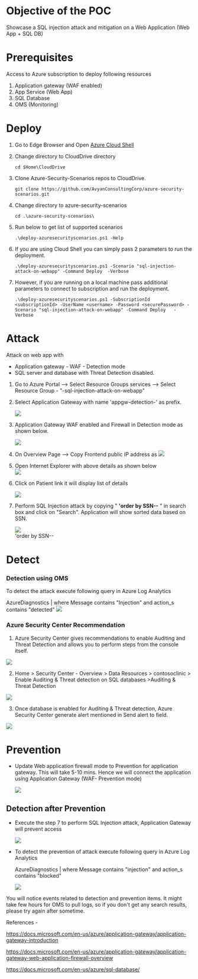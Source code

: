﻿# Objective of the POC
Showcase a SQL injection attack and mitigation on a Web Application (Web App + SQL DB)

# Prerequisites
Access to Azure subscription to deploy following resources 
1. Application gateway (WAF enabled)
2. App Service (Web App)
3. SQL Database 
4. OMS (Monitoring)

# Deploy

1. Go to Edge Browser and Open [Azure Cloud Shell](https://shell.azure.com/)
1. Change directory to CloudDrive directory 

    `cd $Home\CloudDrive `

1. Clone Azure-Security-Scenarios repos to CloudDrive.

    `git clone https://github.com/AvyanConsultingCorp/azure-security-scenarios.git`

1. Change directory to azure-security-scenarios
 
    `cd .\azure-security-scenarios\`

1. Run below to get list of supported scenarios

    `.\deploy-azuresecurityscenarios.ps1 -Help`

1. If you are using Cloud Shell you can simply pass 2 parameters to run the deployment.

    `.\deploy-azuresecurityscenarios.ps1 -Scenario "sql-injection-attack-on-webapp" -Command Deploy  -Verbose`

1. However, if you are running on a local machine pass additional parameters to connect to subscription and run the deployment.

    `.\deploy-azuresecurityscenarios.ps1 -SubscriptionId <subscriptionId> -UserName <username> -Password <securePassword> -Scenario "sql-injection-attack-on-webapp" -Command Deploy   -Verbose`

# Attack
Attack on web app with
* Application gateway - WAF - Detection mode 
* SQL server and database with Threat Detection disabled. 

1. Go to Azure Portal --> Select Resource Groups services --> Select Resource Group - <prefix> "-sql-injection-attack-on-webapp"

2. Select Application Gateway with name 'appgw-detection-' as prefix.

    ![](images/sql-inj-appgateway-det-location.png)

3. Application Gateway WAF enabled and Firewall in Detection mode as shown below.

    ![](images/sql-inj-appgateway-waf-det.png)

4. On Overview Page --> Copy Frontend public IP address as
    ![](images/sql-inj-appgateway-det-ip.png)

5. Open Internet Explorer with above details as shown below  
    ![](images/sql-inj-webapp-contoso-landingpage.png)

4. Click on Patient link it will display list of details 

    ![](images/sql-inj-webapp-contoso-patients-defpage.png)

4. Perform SQL Injection attack by copying " **'order by SSN--** " in search box and click on "Search". Application will show sorted data based on SSN.

    ![](images/sql-inj-webapp-contoso-patients-attack-page.png)    
    'order by SSN--
    
# Detect
###  Detection using OMS
To detect the attack execute following query in Azure Log Analytics

AzureDiagnostics | where Message  contains "Injection" and action_s contains "detected"
    ![](images/sql-inj-log-analytics-det.png) 
    
 ###  Azure Security Center Recommendation
 
1. Azure Security Center gives  recommendations to enable Auditing and Threat Detection and allows you to perform  steps from the console itself.

![](images/sql-inj-asc-recom.png) 

2. Home > Security Center - Overview > Data Resources > contosoclinic > Enable Auditing & Threat detection on SQL databases >Auditing & Threat Detection 

![](images/sql-inj-db-td-enabled.png)

3. Once database is enabled for Auditing & Threat detection, Azure Security Center generate alert mentioned in Send alert to field. 

![](images/sql-inj-detection-mail.png)


# Prevention

  * Update Web application firewall mode to Prevention for application gateway. This will take 5-10 mins. Hence we will connect the application using Application Gateway (WAF- Prevention mode) 

    ![](images/sql-inj-appgateway-waf-prev.png)    
    
  

## Detection after Prevention

* Execute the step 7 to perform SQL Injection attack, Application Gateway will prevent access

    ![](images/403-forbidden-access-denied.png)  

 
* To detect the prevention of attack execute following query in Azure Log Analytics


    AzureDiagnostics | where Message  contains "injection" and action_s contains "blocked"
    
    ![](images/sql-inj-log-analytics-blocked.png)  


You will notice events related to detection and prevention items. It might take few hours for OMS to pull logs, so if you don't get any search results, please try again after sometime.

References -

 
 https://docs.microsoft.com/en-us/azure/application-gateway/application-gateway-introduction
 
 https://docs.microsoft.com/en-us/azure/application-gateway/application-gateway-web-application-firewall-overview
 
 https://docs.microsoft.com/en-us/azure/sql-database/


